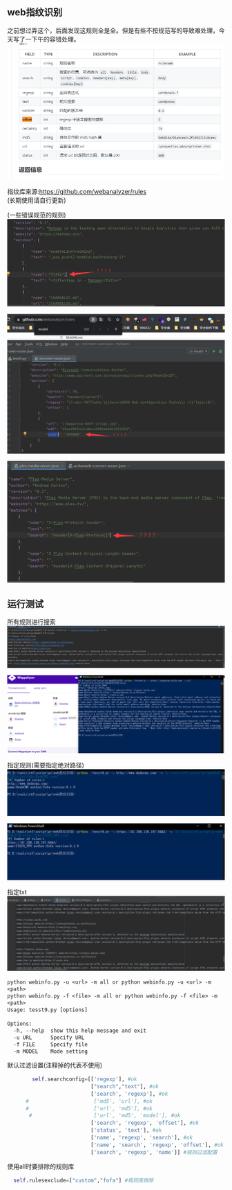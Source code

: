 ## web指纹识别 ##
之前想过弄这个，后面发现这规则全是全。但是有些不按规范写的导致难处理，今天写了一下午的容错处理。
![正确的规范](img/规范.png)

指纹库来源:https://github.com/webanalyzer/rules   
(长期使用请自行更新)

(一些错误规范的规则)  
![](img/error1.png)

![](img/error2.png)

![](img/error3.png)

## 运行测试 ##
所有规则进行搜索    
![](img/testrun.png)

![](img/testrun2.png)

指定规则(需要指定绝对路径)  
![](img/testrun3.png)

![](img/testrun4.png)

指定txt  
![](img/testrun5.png)

```text
python webinfo.py -u <url> -m all or python webinfo.py -u <url> -m <path>
python webinfo.py -f <file> -m all or python webinfo.py -f <file> -m <path>
Usage: tesst9.py [options]

Options:
  -h, --help  show this help message and exit
  -u URL      Specify URL
  -f FILE     Specify file
  -m MODEL    Mode setting
```

默认过滤设置(注释掉的代表不使用)  
```python
        self.searchconfig=[['regexp'], #ok
                           ["search","text"], #ok
                           ['search', 'regexp'], #ok
      #                     ['md5', 'url'], #ok
      #                     ['url', 'md5'], #ok
       #                    ['url', 'md5', 'model'], #ok
                           ['search', 'regexp', 'offset'], #ok
                           ['status', 'text'], #ok
                           ['name', 'regexp', 'search'], #ok
                           ['name', 'search', 'regexp', 'offset'], #ok
                           ['search', 'regexp', 'name']] #规则过滤配置
```

使用all时要排除的规则库  
```python
  self.rulesexclude=["custom","fofa"] #规则库排除
```
